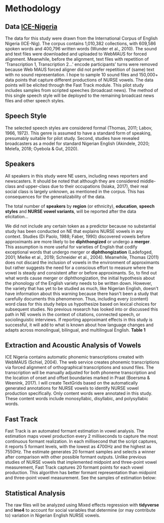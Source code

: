 
# Methodology


## Data [ICE-Nigeria]( http://ice-corpora.net/ice/index.html)

The data for this study were drawn from the International Corpus of English Nigeria (ICE-Nig). The corpus contains 1,010,382 collections, with 609,586 spoken words and 400,796 written words (Wunder et al., 2010).  The sound and text files were downloaded and uploaded to WebMAUS for forced alignment. Meanwhile, before the alignment, text files with repetition of ‘Transcription 1, Transcription 2…’ encode participants’ turns were removed because Web MAUS forced aligner did not prefer repetition of (same) text with no sound representation. I hope to sample 10 sound files and 150,000+ data points that capture different productions of NURSE vowels. The data points will be elicited through the Fast Track module. This pilot study includes samples from scripted speeches (broadcast news). The method of this single speech style will be deployed to the remaining broadcast news files and other speech styles.

  
## Speech Style
 
The selected speech styles are considered formal (Thomas, 2011; Labov, 1966, 1972). This genre is assumed to have a standard form of speaking, presumably suitable for pilot study. Second, studies have revealed broadcasters as a model for standard Nigerian English (Akindele, 2020; Melefa, 2018; Oyebola & Gut, 2020).


## Speakers 

All speakers in this study were NE users, including news reporters and newscasters. It should be noted that although they are considered middle-class and upper-class due to their occupations (Isiaka, 2017), their real social class is largely unknown, as mentioned in the corpus. This has consequences for the generalizability of the data. 
 
The total number of **speakers** by **region** (or ethnicity), **education**, **speech styles** and **NURSE vowel variants**,  will be reported after the data elicitation…
 
We did not include any certain token as a predictor because no substantial study has been conducted on NE that explains NURSE vowels in any context. Studies (Di Paolo, 1988; Faber, 1990) discovered vowels before approximants are more likely to be **diphthongized** or undergo a **merger**. This assumption is more useful for varieties of English that codify exceptional words that undergo merger or **diphthongization** (Ladefoged, 2001; Mielke et al., 2019; Schneider et al., 2004). Meanwhile, Thomas (2011) does not discard the inclusion of vowels in the environment of approximants but rather suggests the need for a conscious effort to measure where the vowel is steady and consistent after or before approximants. So, to find out what words cause merger or diphthongization, the initial hypothesis about the phonology of the English variety needs to be written down. However, the variety that has yet to be studied as much, like Nigerian English, doesn't have information about this warning because there hasn't been a study that carefully documents this phenomenon. Thus, including every (content) word class for this study helps us hypothesize based on lexical choices for subsequent studies. No previous research has looked into or discussed this path in NE vowels in the context of citations, connected speech, or sociolinguistic interviews. If reporting approximant effects in this study is successful, it will add to what is known about how language changes and adapts across monolingual, bilingual, and multilingual English.
**Table 1** 



## Extraction and Acoustic Analysis of Vowels
 
ICE Nigeria contains automatic phonemic transcriptions created with WebMAUS (Schiel, 2004). The web service creates phonemic transcriptions via forced alignment of orthographical transcriptions and sound files. The transcription will be manually adjusted for both phoneme transcription and the location of onset and offset boundaries marked in Praat (Boersma & Weenink, 2017). I will create TextGrids based on the automatically generated annotations for NURSE vowels to identify NURSE vowel production specifically. Only content words were annotated in this study. These content words include monosyllabic, disyllabic, and polysyllabic words. 
 

## Fast Track

Fast Track is an automated formant estimation in vowel analysis. The estimation maps vowel production every 2 milliseconds to capture the most continuous formant realization. In each millisecond that the script captures, it reports 5 formant levels, with the lowest as 4700Hz and the highest as 7550Hz. The estimate generates 20 formant samples and selects a winner after comparison with other possible formant outputs. Unlike previous studies of NURSE vowels that implemented midpoint and three-point vowel measurement, Fast Track captures 20 formant points for each vowel production. This algorithm has better formant representation than midpoint and three-point vowel measurement. See the samples of estimation below:


## Statistical Analysis

The raw files will be analyzed using Mixed effects regression with **tidyverse** and **lme4** to account for social variables that determine (or may contribute to) variation in Nigerian English NURSE vowels.  


